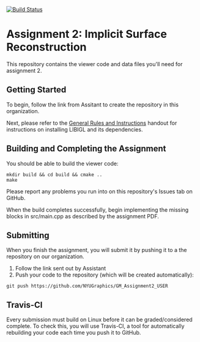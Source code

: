 [![Build Status](https://travis-ci.org/NYUGraphics/GM_Assignment_2.svg?branch=master)](https://travis-ci.org/NYUGraphics/GM_Assignment_2)
# Assignment 2: Implicit Surface Reconstruction

This repository contains the viewer code and data files you'll need for
assignment 2.

## Getting Started
To begin, follow the link from Assitant to create the repository in this organization.

Next, please refer to the [General Rules and Instructions](https://github.com/danielepanozzo/gp/raw/master/guidelines.pdf)
handout for instructions on installing LIBIGL and its dependencies.

## Building and Completing the Assignment
You
should be able to build the viewer code:
```
mkdir build && cd build && cmake ..
make
```
Please report any problems you run into on this repository's Issues tab on
GitHub.

When the build completes successfully, begin implementing the missing blocks in
src/main.cpp as described by the assignment PDF.

## Submitting
When you finish the assignment, you will submit it by pushing it to a the
repository on our organization.

1. Follow the link sent out by Assistant
2. Push your code to the repository (which will be created automatically):
```
git push https://github.com/NYUGraphics/GM_Assignment2_USER
```

## Travis-CI
Every submission must build on Linux before it can be graded/considered
complete. To check this, you will use Travis-CI, a tool for automatically
rebuilding your code each time you push it to GitHub.
